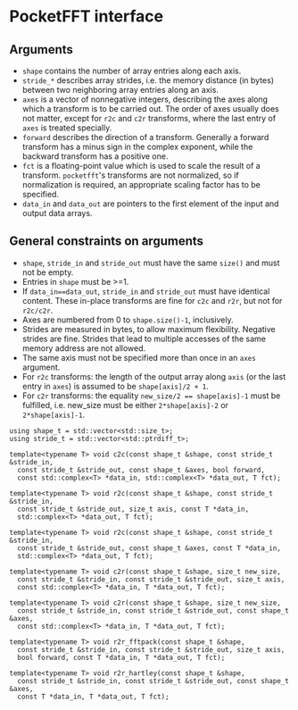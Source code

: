PocketFFT interface
===================

Arguments
---------
 - `shape` contains the number of array entries along each axis.
 - `stride_*` describes array strides, i.e. the memory distance (in bytes)
   between two neighboring array entries along an axis.
 - `axes` is a vector of nonnegative integers, describing the axes along
   which a transform is to be carried out. The order of axes usually does not
   matter, except for `r2c` and `c2r` transforms, where the last entry of
   `axes` is treated specially.
 - `forward` describes the direction of a transform. Generally a forward
   transform has a minus sign in the complex exponent, while the backward
   transform has a positive one.
 - `fct` is a floating-point value which is used to scale the result of a
   transform. `pocketfft`'s transforms are not normalized, so if normalization
   is required, an appropriate scaling factor has to be specified.
 - `data_in` and `data_out` are pointers to the first element of the input
   and output data arrays.

General constraints on arguments
--------------------------------
 - `shape`, `stride_in` and `stride_out` must have the same `size()` and must
   not be empty.
 - Entries in `shape` must be >=1.
 - If `data_in==data_out`, `stride_in` and `stride_out` must have identical
   content. These in-place transforms are fine for `c2c` and `r2r`, but not for
   `r2c/c2r`.
 - Axes are numbered from 0 to `shape.size()-1`, inclusively.
 - Strides are measured in bytes, to allow maximum flexibility. Negative strides
   are fine. Strides that lead to multiple accesses of the same memory address
   are not allowed.
 - The same axis must not be specified more than once in an `axes` argument.
 - For `r2c` transforms: the length of the output array along `axis` (or the
   last entry in `axes`) is assumed to be `shape[axis]/2 + 1`.
 - For `c2r` transforms: the equality `new_size/2 == shape[axis]-1` must be
   fulfilled, i.e. new_size must be either `2*shape[axis]-2` or
   `2*shape[axis]-1`.
```
using shape_t = std::vector<std::size_t>;
using stride_t = std::vector<std::ptrdiff_t>;

template<typename T> void c2c(const shape_t &shape, const stride_t &stride_in,
  const stride_t &stride_out, const shape_t &axes, bool forward,
  const std::complex<T> *data_in, std::complex<T> *data_out, T fct);

template<typename T> void r2c(const shape_t &shape, const stride_t &stride_in,
  const stride_t &stride_out, size_t axis, const T *data_in,
  std::complex<T> *data_out, T fct);

template<typename T> void r2c(const shape_t &shape, const stride_t &stride_in,
  const stride_t &stride_out, const shape_t &axes, const T *data_in,
  std::complex<T> *data_out, T fct);

template<typename T> void c2r(const shape_t &shape, size_t new_size,
  const stride_t &stride_in, const stride_t &stride_out, size_t axis,
  const std::complex<T> *data_in, T *data_out, T fct);

template<typename T> void c2r(const shape_t &shape, size_t new_size,
  const stride_t &stride_in, const stride_t &stride_out, const shape_t &axes,
  const std::complex<T> *data_in, T *data_out, T fct);

template<typename T> void r2r_fftpack(const shape_t &shape,
  const stride_t &stride_in, const stride_t &stride_out, size_t axis,
  bool forward, const T *data_in, T *data_out, T fct);

template<typename T> void r2r_hartley(const shape_t &shape,
  const stride_t &stride_in, const stride_t &stride_out, const shape_t &axes,
  const T *data_in, T *data_out, T fct);
```
